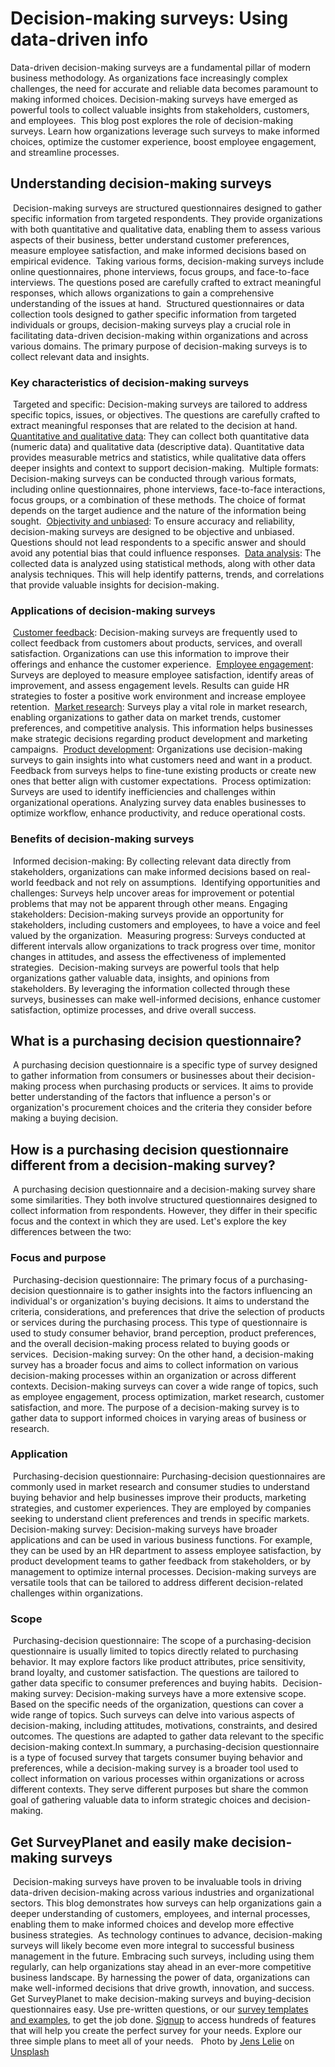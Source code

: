
# Decision-making surveys: Using  data-driven info
Data-driven decision-making surveys are a fundamental pillar of modern business methodology. As organizations face increasingly complex challenges, the need for accurate and reliable data becomes paramount to making informed choices. Decision-making surveys have emerged as powerful tools to collect valuable insights from stakeholders, customers, and employees.
​
This blog post explores the role of decision-making surveys. Learn how organizations leverage such surveys to make informed choices, optimize the customer experience, boost employee engagement, and streamline processes. 
​
​
## Understanding decision-making surveys
​
Decision-making surveys are structured questionnaires designed to gather specific information from targeted respondents. They provide organizations with both quantitative and qualitative data, enabling them to assess various aspects of their business, better understand customer preferences, measure employee satisfaction, and make informed decisions based on empirical evidence.
​
Taking various forms, decision-making surveys include online questionnaires, phone interviews, focus groups, and face-to-face interviews. The questions posed are carefully crafted to extract meaningful responses, which allows organizations to gain a comprehensive understanding of the issues at hand.
​
Structured questionnaires or data collection tools designed to gather specific information from targeted individuals or groups, decision-making surveys play a crucial role in facilitating data-driven decision-making within organizations and across various domains. The primary purpose of decision-making surveys is to collect relevant data and insights.
​
​
### Key characteristics of decision-making surveys
​
Targeted and specific: Decision-making surveys are tailored to address specific topics, issues, or objectives. The questions are carefully crafted to extract meaningful responses that are related to the decision at hand.
​
[Quantitative and qualitative data](https://blog.surveyplanet.com/what-is-a-survey-and-what-types-of-surveys-are-qualitative-vs-quantitative): They can collect both quantitative data (numeric data) and qualitative data (descriptive data). Quantitative data provides measurable metrics and statistics, while qualitative data offers deeper insights and context to support decision-making.
​
Multiple formats: Decision-making surveys can be conducted through various formats, including online questionnaires, phone interviews, face-to-face interactions, focus groups, or a combination of these methods. The choice of format depends on the target audience and the nature of the information being sought.
​
[Objectivity and unbiased](https://blog.surveyplanet.com/inaccurate-surveys-how-to-avoid-biased-questions): To ensure accuracy and reliability, decision-making surveys are designed to be objective and unbiased. Questions should not lead respondents to a specific answer and should avoid any potential bias that could influence responses.
​
[Data analysis](https://blog.surveyplanet.com/what-do-i-do-with-my-survey-responses): The collected data is analyzed using statistical methods, along with other data analysis techniques. This will help identify patterns, trends, and correlations that provide valuable insights for decision-making.
​
​
### Applications of decision-making surveys
​
[Customer feedback](https://surveyplanet.com/examples/customer-surveys): Decision-making surveys are frequently used to collect feedback from customers about products, services, and overall satisfaction. Organizations can use this information to improve their offerings and enhance the customer experience.
​
[Employee engagement](https://surveyplanet.com/examples/human-resource-surveys/employee-surveys): Surveys are deployed to measure employee satisfaction, identify areas of improvement, and assess engagement levels. Results can guide HR strategies to foster a positive work environment and increase employee retention.
​
[Market research](https://surveyplanet.com/examples/research-surveys/market-research-surveys): Surveys play a vital role in market research, enabling organizations to gather data on market trends, customer preferences, and competitive analysis. This information helps businesses make strategic decisions regarding product development and marketing campaigns.
​
[Product development](https://surveyplanet.com/examples/research-surveys/product-research-surveys): Organizations use decision-making surveys to gain insights into what customers need and want in a product. Feedback from surveys helps to fine-tune existing products or create new ones that better align with customer expectations.
​
Process optimization: Surveys are used to identify inefficiencies and challenges within organizational operations. Analyzing survey data enables businesses to optimize workflow, enhance productivity, and reduce operational costs.
​
​
### Benefits of decision-making surveys
​
Informed decision-making: By collecting relevant data directly from stakeholders, organizations can make informed decisions based on real-world feedback and not rely on assumptions.
​
Identifying opportunities and challenges: Surveys help uncover areas for improvement or potential problems that may not be apparent through other means.
​
Engaging stakeholders: Decision-making surveys provide an opportunity for stakeholders, including customers and employees, to have a voice and feel valued by the organization. 
​
Measuring progress: Surveys conducted at different intervals allow organizations to track progress over time, monitor changes in attitudes, and assess the effectiveness of implemented strategies.
​
Decision-making surveys are powerful tools that help organizations gather valuable data, insights, and opinions from stakeholders. By leveraging the information collected through these surveys, businesses can make well-informed decisions, enhance customer satisfaction, optimize processes, and drive overall success.
​
​
## What is a purchasing decision questionnaire?
​
A purchasing decision questionnaire is a specific type of survey designed to gather information from consumers or businesses about their decision-making process when purchasing products or services. It aims to provide better understanding of the factors that influence a person's or organization's procurement choices and the criteria they consider before making a buying decision.
​
​
## How is a purchasing decision questionnaire different from a decision-making survey?
​
A purchasing decision questionnaire and a decision-making survey share some similarities. They both involve structured questionnaires designed to collect information from respondents. However, they differ in their specific focus and the context in which they are used. Let's explore the key differences between the two:
​
​
### Focus and purpose
​
Purchasing-decision questionnaire: The primary focus of a purchasing-decision questionnaire is to gather insights into the factors influencing an individual's or organization's buying decisions. It aims to understand the criteria, considerations, and preferences that drive the selection of products or services during the purchasing process. This type of questionnaire is used to study consumer behavior, brand perception, product preferences, and the overall decision-making process related to buying goods or services.
​
Decision-making survey: On the other hand, a decision-making survey has a broader focus and aims to collect information on various decision-making processes within an organization or across different contexts. Decision-making surveys can cover a wide range of topics, such as employee engagement, process optimization, market research, customer satisfaction, and more. The purpose of a decision-making survey is to gather data to support informed choices in varying areas of business or research.
​
​
### Application
​
Purchasing-decision questionnaire: Purchasing-decision questionnaires are commonly used in market research and consumer studies to understand buying behavior and help businesses improve their products, marketing strategies, and customer experiences. They are employed by companies seeking to understand client preferences and trends in specific markets.
​
Decision-making survey: Decision-making surveys have broader applications and can be used in various business functions. For example, they can be used by an HR department to assess employee satisfaction, by product development teams to gather feedback from stakeholders, or by management to optimize internal processes. Decision-making surveys are versatile tools that can be tailored to address different decision-related challenges within organizations.
​
​
### Scope
​
Purchasing-decision questionnaire: The scope of a purchasing-decision questionnaire is usually limited to topics directly related to purchasing behavior. It may explore factors like product attributes, price sensitivity, brand loyalty, and customer satisfaction. The questions are tailored to gather data specific to consumer preferences and buying habits.
​
Decision-making survey: Decision-making surveys have a more extensive scope. Based on the specific needs of the organization, questions can cover a wide range of topics. Such surveys can delve into various aspects of decision-making, including attitudes, motivations, constraints, and desired outcomes. The questions are adapted to gather data relevant to the specific decision-making context.
​
In summary, a purchasing-decision questionnaire is a type of focused survey that targets consumer buying behavior and preferences, while a decision-making survey is a broader tool used to collect information on various processes within organizations or across different contexts. They serve different purposes but share the common goal of gathering valuable data to inform strategic choices and decision-making.
​
​
## Get SurveyPlanet and easily make decision-making surveys
​
Decision-making surveys have proven to be invaluable tools in driving data-driven decision-making across various industries and organizational sectors. This blog demonstrates how surveys can help organizations gain a deeper understanding of customers, employees, and internal processes, enabling them to make informed choices and develop more effective business strategies.
​
As technology continues to advance, decision-making surveys will likely become even more integral to successful business management in the future. Embracing such surveys, including using them regularly, can help organizations stay ahead in an ever-more competitive business landscape. By harnessing the power of data, organizations can make well-informed decisions that drive growth, innovation, and success.
​
Get SurveyPlanet to make decision-making surveys and buying-decision questionnaires easy. Use pre-written questions, or our [survey templates and examples](https://surveyplanet.com/examples), to get the job done. [Signup](https://app.surveyplanet.com/signup) to access hundreds of features that will help you create the perfect survey for your needs. Explore our three simple plans to meet all of your needs.
​
​
Photo by <a href="https://unsplash.com/@madebyjens?utm_source=unsplash&utm_medium=referral&utm_content=creditCopyText">Jens Lelie</a> on <a href="https://unsplash.com/photos/u0vgcIOQG08?utm_source=unsplash&utm_medium=referral&utm_content=creditCopyText">Unsplash</a>
